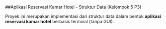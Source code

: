 ##Aplikasi Reservasi Kamar Hotel - Struktur Data (Kelompok 5 P3)

Proyek ini merupakan implementasi dari struktur data dalam bentuk **aplikasi reservasi kamar hotel** berbasis terminal (tanpa GUI).  


